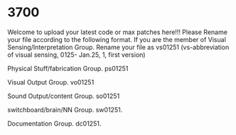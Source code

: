 # 3700
Welcome to upload your latest code or max patches here!!!
Please Rename your file according to the following format.
If you are the member of Visual Sensing/Interpretation Group.
  Rename your file as vs01251 (vs-abbreviation of visual sensing, 0125- Jan.25, 1, first version)
  
  Physical Stuff/fabrication Group.
  ps01251
  
  Visual Output Group.
  vo01251
  
  Sound Output/content Group.
  so01251
  
  switchboard/brain/NN Group.
  sw01251.
  
  Documentation Group.
  dc01251.
